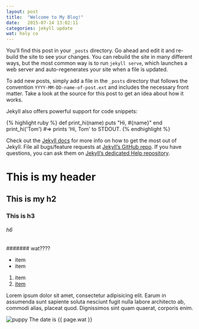 ```yaml
---
layout: post
title:  "Welcome to My Blog!"
date:   2015-07-14 13:02:11
categories: jekyll update
wat: holy co
---
```

You’ll find this post in your `_posts` directory. Go ahead and edit it and re-build the site to see your changes. You can rebuild the site in many different ways, but the most common way is to run `jekyll serve`, which launches a web server and auto-regenerates your site when a file is updated.

To add new posts, simply add a file in the `_posts` directory that follows the convention `YYYY-MM-DD-name-of-post.ext` and includes the necessary front matter. Take a look at the source for this post to get an idea about how it works.

Jekyll also offers powerful support for code snippets:

{% highlight ruby %}
def print_hi(name)
  puts "Hi, #{name}"
end
print_hi('Tom')
#=> prints 'Hi, Tom' to STDOUT.
{% endhighlight %}

Check out the [Jekyll docs][jekyll] for more info on how to get the most out of Jekyll. File all bugs/feature requests at [Jekyll’s GitHub repo][jekyll-gh]. If you have questions, you can ask them on [Jekyll’s dedicated Help repository][jekyll-help].

[jekyll]:      http://jekyllrb.com
[jekyll-gh]:   https://github.com/jekyll/jekyll
[jekyll-help]: https://github.com/jekyll/jekyll-help

# This is my header

##  This is my h2

### This is h3

###### h6

####### wat????

- item
- item

1. item
2. [item](http://www.google.com)

Lorem ipsum dolor sit amet, consectetur adipisicing elit. Earum in assumenda sunt sapiente soluta nesciunt fugit nulla labore architecto ab, commodi alias, placeat quod. Dignissimos sint quam quaerat, corporis enim.

![puppy](http://gaspull.geeksaresexytech.netdna-cdn.com/wp-content/uploads/2010/11/cat2.jpg)
The date is {{ page.wat }}